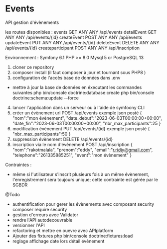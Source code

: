 # Events

API gestion d'évènements

les routes disponibles :
events GET ANY ANY /api/events
detailEvent GET ANY ANY /api/events/{id}
createEvent POST ANY ANY /api/events
updateEvent PUT ANY ANY /api/events/{id}
deleteEvent DELETE ANY ANY /api/events/{id}
createparticipant POST ANY ANY /api/inscription

Environnement :
Symfony 6.1
PHP >= 8.0
Mysql 5 or PostgreSQL 13

1. cloner ce repository
2. composer install (il faut composer à jour et tournant sous PHP8 )
3. configuration de l'accès base de données dans .env

- mettre à jour la base de données en éxecutant les commandes suivantes
  php bin/console doctrine:database:create
  php bin/console doctrine:schema:update --force

4. lancer l'application dans un serveur ou à l'aide de symfoony CLI
5. créer un évènement
   url POST /api/events
   exemple json posté
   {
   "nom":"mon évènement",
   "date_debut":"2023-06-03T00:00:00+00:00",
   "date_fin":"2023-06-03T00:00:00+00:00",
   "nbr_max_participants":25
   }
6. modification évènement
   PUT /api/events/{id}
   exemple json posté
   {
   "nbr_max_participants":50
   }
7. suppression évènement
   DELETE /api/events/{id}
8. inscription via le nom d'évènement
   POST /api/inscription
   {
   "nom":"rakotmalala",
   "prenom":"eddy",
   "email":"r.ridjy@gmail.com",
   "telephone":"261335885251",
   "event":"mon évènement"
   }

Contraintes :

- même si l'utilisateur s'inscrit plusieurs fois à un même évènement,
  l'enregistrement sera toujours unique; cette contrainte est gérée par le SGBDR

@Todo

- authentification pour gerer les évènements avec composant security
  composer require security
- gestion d'erreurs avec Validator
- rendre l'API autodecouvrable
- versionner l'API
- refactoring et mettre en ouevre avec APIplatform
- Ajouter des fixtures
  php bin/console doctrine:fixtures:load
- reglage affichage date lors détail évènement

